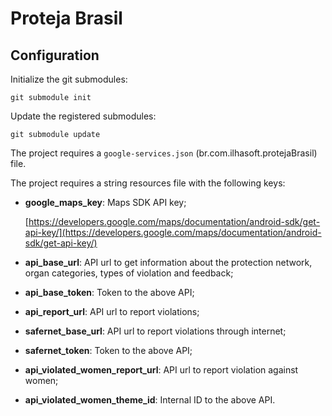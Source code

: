 
# Proteja Brasil  
  
## Configuration  
  
Initialize the git submodules:  
  
`git submodule init`  
  
Update the registered submodules:  
  
`git submodule update`  
  
The project requires a `google-services.json` (br.com.ilhasoft.protejaBrasil) file.

The project requires a string resources file with the following keys:

- **google_maps_key**: Maps SDK API key;

  [https://developers.google.com/maps/documentation/android-sdk/get-api-key/](https://developers.google.com/maps/documentation/android-sdk/get-api-key/)

- **api_base_url**: API url to get information about the protection network, organ categories, types of violation and feedback;

- **api_base_token**: Token to the above API;

- **api_report_url**: API url to report violations;

- **safernet_base_url**: API url to report violations through internet;

- **safernet_token**: Token to the above API;

- **api_violated_women_report_url**: API url to report violation against women;

- **api_violated_women_theme_id**: Internal ID to the above API.
